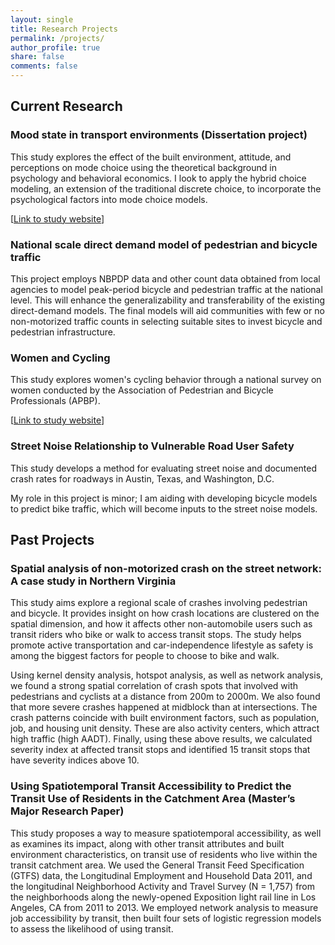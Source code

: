 ```yaml
---
layout: single
title: Research Projects
permalink: /projects/
author_profile: true
share: false
comments: false
---
```



## Current Research

### Mood state in transport environments (Dissertation project)

This study explores the effect of the built environment, attitude, and perceptions on mode choice using the theoretical background in psychology and behavioral economics. I look to apply the hybrid choice modeling, an extension of the traditional discrete choice, to incorporate the psychological factors into mode choice models.

[[Link to study website](http://uap.vt.edu/travelmood)]

### National scale direct demand model of pedestrian and bicycle traffic

This project employs NBPDP data and other count data obtained from local agencies to model peak-period bicycle and pedestrian traffic at the national level. This will enhance the generalizability and transferability of the existing direct-demand models. The final models will aid communities with few or no non-motorized traffic counts in selecting suitable sites to invest bicycle and pedestrian infrastructure. 

### Women and Cycling
This study explores women's cycling behavior through a national survey on women conducted by the Association of Pedestrian and Bicycle Professionals (APBP). 

[[Link to study website](http://womencyclingproject.info/)]

### Street Noise Relationship to Vulnerable Road User Safety
This study develops a method for evaluating street noise and documented crash rates for roadways in Austin, Texas, and Washington, D.C.

My role in this project is minor; I am aiding with developing bicycle models to predict bike traffic, which will become inputs to the street noise models. 


## Past Projects

### Spatial analysis of non-motorized crash on the street network: A case study in Northern Virginia

This study aims explore a regional scale of crashes involving pedestrian and bicycle. It provides insight on how crash locations are clustered on the spatial dimension, and how it affects other non-automobile users such as transit riders who bike or walk to access transit stops. The study helps promote active transportation and car-independence lifestyle as safety is among the biggest factors for people to choose to bike and walk.

Using kernel density analysis, hotspot analysis, as well as network analysis, we found a strong spatial correlation of crash spots that involved with pedestrians and cyclists at a distance from 200m to 2000m. We also found that more severe crashes happened at midblock than at intersections. The crash patterns coincide with built environment factors, such as population, job, and housing unit density. These are also activity centers, which attract high traffic (high AADT). Finally, using these above results, we calculated severity index at affected transit stops and identified 15 transit stops that have severity indices above 10.

### Using Spatiotemporal Transit Accessibility to Predict the Transit Use of Residents in the Catchment Area (Master’s Major Research Paper)

This study proposes a way to measure spatiotemporal accessibility, as well as examines its impact, along with other transit attributes and built environment characteristics, on transit use of residents who live within the transit catchment area. We used the General Transit Feed Specification (GTFS) data, the Longitudinal Employment and Household Data 2011, and the longitudinal Neighborhood Activity and Travel Survey (N = 1,757) from the neighborhoods along the newly-opened Exposition light rail line in Los Angeles, CA from 2011 to 2013. We employed network analysis to measure job accessibility by transit, then built four sets of logistic regression models to assess the likelihood of using transit.
